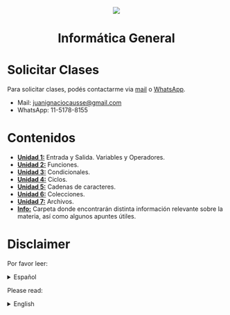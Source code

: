 <p align="center">
  <img src="https://uca.edu.ar/assets/img/logo.png" />
</p>
<h1 align="center">Informática General</h1>

# Solicitar Clases
Para solicitar clases, podés contactarme via [mail](mailto:juanignaciocausse@gmail.com) o [WhatsApp](https://wa.me/541151788155).
* Mail: juanignaciocausse@gmail.com
* WhatsApp: 11-5178-8155

# Contenidos
* [**Unidad 1:**](https://github.com/jcausse/clases_uca_ig/tree/main/unidad_1) Entrada y Salida. Variables y Operadores.
* [**Unidad 2:**](https://github.com/jcausse/clases_uca_ig/tree/main/unidad_2) Funciones.
* [**Unidad 3:**](https://github.com/jcausse/clases_uca_ig/tree/main/unidad_3) Condicionales.
* [**Unidad 4:**](https://github.com/jcausse/clases_uca_ig/tree/main/unidad_4) Ciclos.
* [**Unidad 5:**](https://github.com/jcausse/clases_uca_ig/tree/main/unidad_5) Cadenas de caracteres.
* [**Unidad 6:**](https://github.com/jcausse/clases_uca_ig/tree/main/unidad_6) Colecciones.
* [**Unidad 7:**](https://github.com/jcausse/clases_uca_ig/tree/main/unidad_7) Archivos.
* [**Info:**](https://github.com/jcausse/clases_uca_ig/tree/main/info) Carpeta donde encontrarán distinta información relevante sobre la materia, así como algunos apuntes útiles.

# Disclaimer
Por favor leer:

<details>
<summary> Español </summary>

# Disclaimer (ES)
Este repositorio contiene algunos apuntes teóricos de mi autoría, y ejercicios resueltos de guías de Informática General de la UCA - Buenos Aires.

Los mismos fueron resueltos en vivo, en **clases particulares** impartidas a alumnos que han querido compartir con la comunidad los archivos generados durante las mismas. **No estoy asociado a la cátedra**.

Los distintos programas aquí expuestos, así como las _features_ de Python utilizadas, se ajustan a los criterios y restricciones impuestos por la cátedra
Informática General de la UCA, por lo que, si bien algunas soluciones pueden mejorarse utilizando características de Python más avanzadas, no se hace uso de 
las mismas para cumplir con los mencionados requisitos. Es por esto que el presente repositorio NO pretende:
* Ser compatible con materias de Python de otras universidades.
* Ser parte de un _portfolio_ personal.

</details>

Please read:

<details>
<summary> English </summary>
  
# Disclaimer (EN)
This repository contains some theoretical notes authored by me, as well as solved exercises from the General Informatics course guides at UCA - Buenos Aires.

These exercises were solved live, during private lessons given to students who have chosen to share the files generated during the sessions with the community. I am not affiliated with the course.

The various programs presented here, as well as the Python features used, adhere to the criteria and restrictions imposed by the General Informatics course at UCA. Therefore, while some solutions could be improved using more advanced Python features, these are not used in order to meet the stated requirements. For this reason, this repository does NOT intend to:
* Be compatible with Python courses from other universities.
* Be part of a personal portfolio.

</details>
